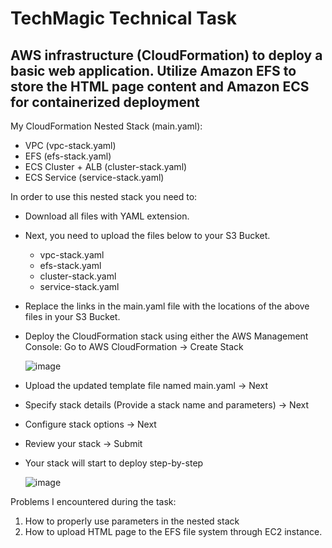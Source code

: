 # TechMagic Technical Task
## AWS infrastructure (CloudFormation) to deploy a basic web application. Utilize Amazon EFS to store the HTML page content and Amazon ECS for containerized deployment
My CloudFormation Nested Stack (main.yaml):
- VPC (vpc-stack.yaml)
- EFS (efs-stack.yaml)
- ECS Cluster + ALB (cluster-stack.yaml)
- ECS Service (service-stack.yaml)

In order to use this nested stack you need to:
- Download all files with YAML extension. 
- Next, you need to upload the files below to your S3 Bucket.
  - vpc-stack.yaml
  - efs-stack.yaml
  - cluster-stack.yaml
  - service-stack.yaml
- Replace the links in the main.yaml file with the locations of the above files in your S3 Bucket.
- Deploy the CloudFormation stack using either the AWS Management Console:
  Go to AWS CloudFormation -> Create Stack
  
  ![image](https://github.com/siyotsu/tm-devops-trainee-task/assets/109180406/9cfd08ec-4bc7-4e24-9ecb-9558f750874f)
  
- Upload the updated template file named main.yaml -> Next

- Specify stack details (Provide a stack name and parameters) -> Next

- Configure stack options -> Next

- Review your stack -> Submit

- Your stack will start to deploy step-by-step
  
  ![image](https://github.com/siyotsu/tm-devops-trainee-task/assets/109180406/1f9d1d35-168f-4a24-9446-7586376b1c4f)

Problems I encountered during the task:
1) How to properly use parameters in the nested stack
2) How to upload HTML page to the EFS file system through EC2 instance.

